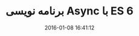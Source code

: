 ---
layout: post
title: "برنامه نویسی Async با ES 6"
date: 2016-01-08 16:41:12
section: article
tags: js
link: "http://www.dotnettips.info/post/2308/%D8%A8%D8%B1%D9%86%D8%A7%D9%85%D9%87-%D9%86%D9%88%DB%8C%D8%B3%DB%8C-async-%D8%A8%D8%A7-es-6?updated=1394-10-18-12-40"
user: "نوید کاشانی"
user_link: "http://navid.kashani.ir/"
---
